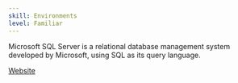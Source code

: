 ```yaml
---
skill: Environments
level: Familiar
---
```


Microsoft SQL Server is a relational database management system developed by Microsoft, using SQL as its query language.

[Website](https://www.microsoft.com/en/sql-server)
